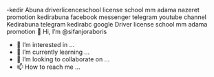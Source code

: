 -kedir Abuna driverlicenceschool license school mm adama nazeret promotion kedirabuna facebook messenger telegram youtube channel Kedirabuna telegram kedirabc google Driver license school mm adama promotion 👋 Hi, I’m @sifanjoraboris
- 👀 I’m interested in ...
- 🌱 I’m currently learning ...
- 💞️ I’m looking to collaborate on ...
- 📫 How to reach me ...

<!---
sifanjoraboris/sifanjoraboris is a ✨ special ✨ repository because its `README.md` (this file) appears on your GitHub profile.
You can click the Preview link to take a look at your changes.
--->
